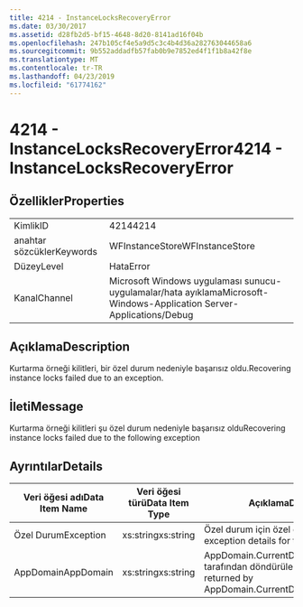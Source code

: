 ```yaml
---
title: 4214 - InstanceLocksRecoveryError
ms.date: 03/30/2017
ms.assetid: d28fb2d5-bf15-4648-8d20-8141ad16f04b
ms.openlocfilehash: 247b105cf4e5a9d5c3c4b4d36a282763044658a6
ms.sourcegitcommit: 9b552addadfb57fab0b9e7852ed4f1f1b8a42f8e
ms.translationtype: MT
ms.contentlocale: tr-TR
ms.lasthandoff: 04/23/2019
ms.locfileid: "61774162"
---
```

# <a name="4214---instancelocksrecoveryerror"></a><span data-ttu-id="0c76c-102">4214 - InstanceLocksRecoveryError</span><span class="sxs-lookup"><span data-stu-id="0c76c-102">4214 - InstanceLocksRecoveryError</span></span>
## <a name="properties"></a><span data-ttu-id="0c76c-103">Özellikler</span><span class="sxs-lookup"><span data-stu-id="0c76c-103">Properties</span></span>  
  
|||  
|-|-|  
|<span data-ttu-id="0c76c-104">Kimlik</span><span class="sxs-lookup"><span data-stu-id="0c76c-104">ID</span></span>|<span data-ttu-id="0c76c-105">4214</span><span class="sxs-lookup"><span data-stu-id="0c76c-105">4214</span></span>|  
|<span data-ttu-id="0c76c-106">anahtar sözcükler</span><span class="sxs-lookup"><span data-stu-id="0c76c-106">Keywords</span></span>|<span data-ttu-id="0c76c-107">WFInstanceStore</span><span class="sxs-lookup"><span data-stu-id="0c76c-107">WFInstanceStore</span></span>|  
|<span data-ttu-id="0c76c-108">Düzey</span><span class="sxs-lookup"><span data-stu-id="0c76c-108">Level</span></span>|<span data-ttu-id="0c76c-109">Hata</span><span class="sxs-lookup"><span data-stu-id="0c76c-109">Error</span></span>|  
|<span data-ttu-id="0c76c-110">Kanal</span><span class="sxs-lookup"><span data-stu-id="0c76c-110">Channel</span></span>|<span data-ttu-id="0c76c-111">Microsoft Windows uygulaması sunucu-uygulamalar/hata ayıklama</span><span class="sxs-lookup"><span data-stu-id="0c76c-111">Microsoft-Windows-Application Server-Applications/Debug</span></span>|  
  
## <a name="description"></a><span data-ttu-id="0c76c-112">Açıklama</span><span class="sxs-lookup"><span data-stu-id="0c76c-112">Description</span></span>  
 <span data-ttu-id="0c76c-113">Kurtarma örneği kilitleri, bir özel durum nedeniyle başarısız oldu.</span><span class="sxs-lookup"><span data-stu-id="0c76c-113">Recovering instance locks failed due to an exception.</span></span>  
  
## <a name="message"></a><span data-ttu-id="0c76c-114">İleti</span><span class="sxs-lookup"><span data-stu-id="0c76c-114">Message</span></span>  
 <span data-ttu-id="0c76c-115">Kurtarma örneği kilitleri şu özel durum nedeniyle başarısız oldu</span><span class="sxs-lookup"><span data-stu-id="0c76c-115">Recovering instance locks failed due to the following exception</span></span>  
  
## <a name="details"></a><span data-ttu-id="0c76c-116">Ayrıntılar</span><span class="sxs-lookup"><span data-stu-id="0c76c-116">Details</span></span>  
  
|<span data-ttu-id="0c76c-117">Veri öğesi adı</span><span class="sxs-lookup"><span data-stu-id="0c76c-117">Data Item Name</span></span>|<span data-ttu-id="0c76c-118">Veri öğesi türü</span><span class="sxs-lookup"><span data-stu-id="0c76c-118">Data Item Type</span></span>|<span data-ttu-id="0c76c-119">Açıklama</span><span class="sxs-lookup"><span data-stu-id="0c76c-119">Description</span></span>|  
|--------------------|--------------------|-----------------|  
|<span data-ttu-id="0c76c-120">Özel Durum</span><span class="sxs-lookup"><span data-stu-id="0c76c-120">Exception</span></span>|<span data-ttu-id="0c76c-121">xs:string</span><span class="sxs-lookup"><span data-stu-id="0c76c-121">xs:string</span></span>|<span data-ttu-id="0c76c-122">Özel durum için özel durum ayrıntıları</span><span class="sxs-lookup"><span data-stu-id="0c76c-122">The exception details for the exception</span></span>|  
|<span data-ttu-id="0c76c-123">AppDomain</span><span class="sxs-lookup"><span data-stu-id="0c76c-123">AppDomain</span></span>|<span data-ttu-id="0c76c-124">xs:string</span><span class="sxs-lookup"><span data-stu-id="0c76c-124">xs:string</span></span>|<span data-ttu-id="0c76c-125">AppDomain.CurrentDomain.FriendlyName tarafından döndürülen dize.</span><span class="sxs-lookup"><span data-stu-id="0c76c-125">The string returned by AppDomain.CurrentDomain.FriendlyName.</span></span>|
